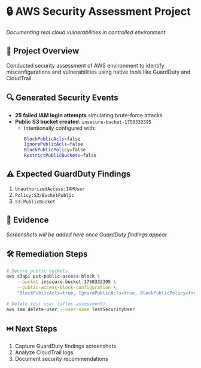 # 🔒 AWS Security Assessment Project
*Documenting real cloud vulnerabilities in controlled environment*

## 🚀 Project Overview
Conducted security assessment of AWS environment to identify misconfigurations and vulnerabilities using native tools like GuardDuty and CloudTrail.

## 🔍 Generated Security Events
- **25 failed IAM login attempts** simulating brute-force attacks
- **Public S3 bucket created**: `insecure-bucket-1750332395`
  - Intentionally configured with: 
    ```bash
    BlockPublicAcls=false
    IgnorePublicAcls=false
    BlockPublicPolicy=false
    RestrictPublicBuckets=false
    ```

## ⚠️ Expected GuardDuty Findings
1. `UnauthorizedAccess:IAMUser`
2. `Policy:S3/BucketPublic`
3. `S3:PublicBucket`

## 📸 Evidence
*Screenshots will be added here once GuardDuty findings appear*

## 🛠️ Remediation Steps
```bash
# Secure public buckets:
aws s3api put-public-access-block \
    --bucket insecure-bucket-1750332395 \
    --public-access-block-configuration \
    "BlockPublicAcls=true, IgnorePublicAcls=true, BlockPublicPolicy=true, RestrictPublicBuckets=true"

# Delete test user (after assessment):
aws iam delete-user --user-name TestSecurityUser
```

## ⏭️ Next Steps
1. Capture GuardDuty findings screenshots
2. Analyze CloudTrail logs
3. Document security recommendations
